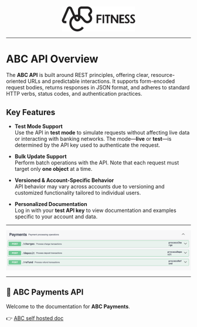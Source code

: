 <p align="center">
  <img src="https://raw.githubusercontent.com/kollampst/ABCIgniteGMS/main/abc-ignite/src/main/resources/idzIiOOk35_1751455858359.png" alt="ABC Logo" width="200">
</p>

---

# ABC API Overview

The **ABC API** is built around REST principles, offering clear, resource-oriented URLs and predictable interactions. It supports form-encoded request bodies, returns responses in JSON format, and adheres to standard HTTP verbs, status codes, and authentication practices.

## Key Features

- **Test Mode Support**  
  Use the API in **test mode** to simulate requests without affecting live data or interacting with banking networks. The mode—**live** or **test**—is determined by the API key used to authenticate the request.

- **Bulk Update Support**  
  Perform batch operations with the API. Note that each request must target only **one object** at a time.

- **Versioned & Account-Specific Behavior**  
  API behavior may vary across accounts due to versioning and customized functionality tailored to individual users.

- **Personalized Documentation**  
  Log in with your **test API key** to view documentation and examples specific to your account and data.

---

![ABC Payments Endpoints](https://raw.githubusercontent.com/kollampst/ABCIgniteGMS/main/abc-ignite/src/main/resources/List.png)

---

## 📘 ABC Payments API

Welcome to the documentation for **ABC Payments**.

👉 [ABC self hosted doc](https://kollampst.github.io/IamABC.github.io/index.html)

